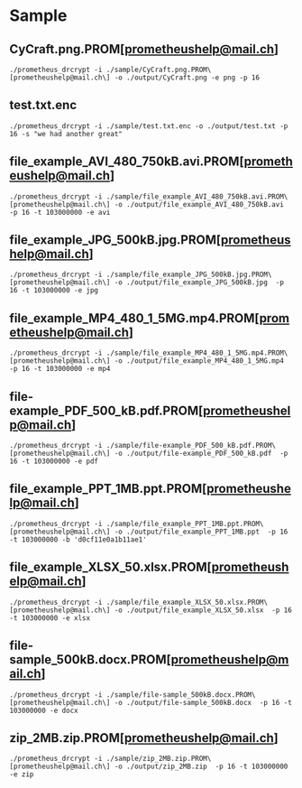 # Sample

## CyCraft.png.PROM[prometheushelp@mail.ch]
```
./prometheus_drcrypt -i ./sample/CyCraft.png.PROM\[prometheushelp@mail.ch\] -o ./output/CyCraft.png -e png -p 16
```

## test.txt.enc
```
./prometheus_drcrypt -i ./sample/test.txt.enc -o ./output/test.txt -p 16 -s "we had another great"
```

## file_example_AVI_480_750kB.avi.PROM[prometheushelp@mail.ch]
```
./prometheus_drcrypt -i ./sample/file_example_AVI_480_750kB.avi.PROM\[prometheushelp@mail.ch\] -o ./output/file_example_AVI_480_750kB.avi  -p 16 -t 103000000 -e avi
```

## file_example_JPG_500kB.jpg.PROM\[prometheushelp@mail.ch\] 
```
./prometheus_drcrypt -i ./sample/file_example_JPG_500kB.jpg.PROM\[prometheushelp@mail.ch\] -o ./output/file_example_JPG_500kB.jpg  -p 16 -t 103000000 -e jpg
```

## file_example_MP4_480_1_5MG.mp4.PROM\[prometheushelp@mail.ch\]
```
./prometheus_drcrypt -i ./sample/file_example_MP4_480_1_5MG.mp4.PROM\[prometheushelp@mail.ch\] -o ./output/file_example_MP4_480_1_5MG.mp4  -p 16 -t 103000000 -e mp4
```

## file-example_PDF_500_kB.pdf.PROM\[prometheushelp@mail.ch\]
```
./prometheus_drcrypt -i ./sample/file-example_PDF_500_kB.pdf.PROM\[prometheushelp@mail.ch\] -o ./output/file-example_PDF_500_kB.pdf  -p 16 -t 103000000 -e pdf
```

## file_example_PPT_1MB.ppt.PROM\[prometheushelp@mail.ch\]
```
./prometheus_drcrypt -i ./sample/file_example_PPT_1MB.ppt.PROM\[prometheushelp@mail.ch\] -o ./output/file_example_PPT_1MB.ppt  -p 16 -t 103000000 -b 'd0cf11e0a1b11ae1'
```

## file_example_XLSX_50.xlsx.PROM\[prometheushelp@mail.ch\]
```
./prometheus_drcrypt -i ./sample/file_example_XLSX_50.xlsx.PROM\[prometheushelp@mail.ch\] -o ./output/file_example_XLSX_50.xlsx  -p 16 -t 103000000 -e xlsx
```

## file-sample_500kB.docx.PROM\[prometheushelp@mail.ch\]
```
./prometheus_drcrypt -i ./sample/file-sample_500kB.docx.PROM\[prometheushelp@mail.ch\] -o ./output/file-sample_500kB.docx  -p 16 -t 103000000 -e docx
```

## zip_2MB.zip.PROM\[prometheushelp@mail.ch\]
```
./prometheus_drcrypt -i ./sample/zip_2MB.zip.PROM\[prometheushelp@mail.ch\] -o ./output/zip_2MB.zip  -p 16 -t 103000000 -e zip
```
